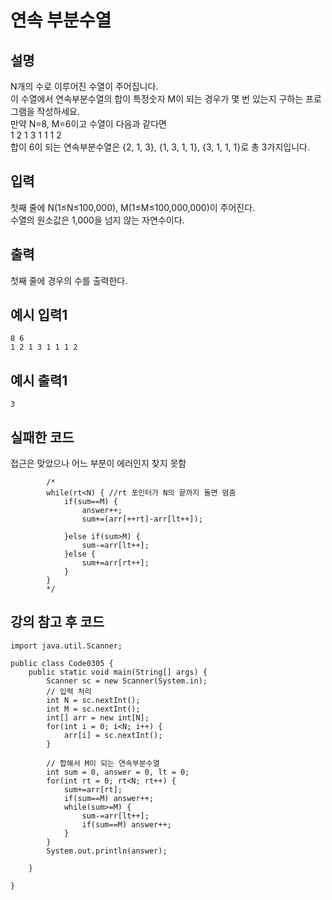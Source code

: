 # 연속 부분수열

## 설명
N개의 수로 이루어진 수열이 주어집니다.  
이 수열에서 연속부분수열의 합이 특정숫자 M이 되는 경우가 몇 번 있는지 구하는 프로그램을 작성하세요.  
만약 N=8, M=6이고 수열이 다음과 같다면  
1 2 1 3 1 1 1 2  
합이 6이 되는 연속부분수열은 {2, 1, 3}, {1, 3, 1, 1}, {3, 1, 1, 1}로 총 3가지입니다.

## 입력
첫째 줄에 N(1≤N≤100,000), M(1≤M≤100,000,000)이 주어진다.  
수열의 원소값은 1,000을 넘지 않는 자연수이다.

## 출력
첫째 줄에 경우의 수를 출력한다.

## 예시 입력1
```
8 6
1 2 1 3 1 1 1 2
```

## 예시 출력1
```
3
```

## 실패한 코드
접근은 맞았으나 어느 부분이 에러인지 찾지 못함
```
		/*
		while(rt<N) { //rt 포인터가 N의 끝까지 돌면 멈춤
			if(sum==M) {
				answer++;
				sum+=(arr[++rt]-arr[lt++]);
				
			}else if(sum>M) {
				sum-=arr[lt++];
			}else {
				sum+=arr[rt++];
			}
		}
		*/
```

## 강의 참고 후 코드
```
import java.util.Scanner;

public class Code0305 {
	public static void main(String[] args) {
		Scanner sc = new Scanner(System.in);
		// 입력 처리
		int N = sc.nextInt();
		int M = sc.nextInt();
		int[] arr = new int[N];
		for(int i = 0; i<N; i++) {
			arr[i] = sc.nextInt();
		}
		
		// 합해서 M이 되는 연속부분수열
		int sum = 0, answer = 0, lt = 0;
		for(int rt = 0; rt<N; rt++) {
			sum+=arr[rt];
			if(sum==M) answer++;
			while(sum>=M) {
				sum-=arr[lt++];
				if(sum==M) answer++;
			}
		}
		System.out.println(answer);	
		
	}

}
```

